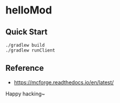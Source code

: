 # helloMod

## Quick Start

```
./gradlew build
./gradlew runClient
```

## Reference
- https://mcforge.readthedocs.io/en/latest/

Happy hacking~
